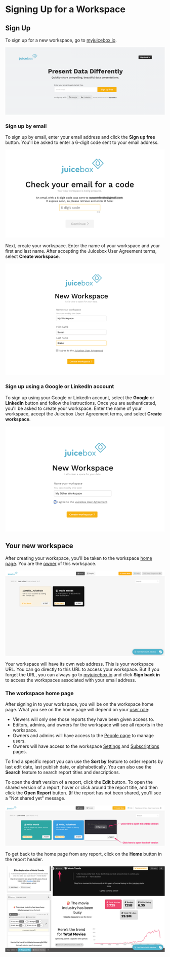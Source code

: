 # Signing Up for a Workspace

## Sign Up

To sign up for a new workspace, go to [myjuicebox.io](https://myjuicebox.io).&#x20;

![](<../.gitbook/assets/image (152).png>)

### Sign up by email

To sign up by email, enter your email address and click the **Sign up free** button. You'll be asked to enter a 6-digit code sent to your email address.&#x20;

![](<../.gitbook/assets/image (154).png>)

Next, create your workspace. Enter the name of your workspace and your first and last name.  After accepting the Juicebox User Agreement terms, select **Create workspace**.&#x20;

![](<../.gitbook/assets/image (155).png>)

### Sign up using a Google or LinkedIn account

To sign up using your Google or LinkedIn account, select the **Google** or **LinkedIn** button and follow the instructions. Once you are authenticated, you'll be asked to create your workspace. Enter the name of your workspace, accept the Juicebox User Agreement terms, and select **Create workspace**.

![](<../.gitbook/assets/image (148).png>)

## Your new workspace

After creating your workspace, you'll be taken to the workspace [home page](new-workspace.md#the-workspace-home-page). You are the [owner](../managing-users/user-management-and-roles.md#owner) of this workspace.&#x20;

![The workspace home page](<../.gitbook/assets/image (365).png>)

Your workspace will have its own web address. This is your workspace URL. You can go directly to this URL to access your workspace. But if you forget the URL, you can always go to [myjuicebox.io](https://myjuicebox.io) and click **Sign back in** to access the workspaces associated with your email address.&#x20;

### The workspace home page

After signing in to your workspace, you will be on the workspace home page. What you see on the home page will depend on your [user role](../managing-users/user-management-and-roles.md):

* Viewers will only see those reports they have been given access to.&#x20;
* Editors, admins, and owners for the workspace will see all reports in the workspace. &#x20;
* Owners and admins will have access to the [People page](../managing-users/user-management-and-roles.md#managing-users) to manage users.
* Owners will have access to the workspace [Settings](../managing-workspaces/workspace-settings.md) and [Subscriptions](../managing-workspaces/subscription-and-billing.md) pages.&#x20;

To find a specific report you can use the **Sort by** feature to order reports by last edit date, last publish date, or alphabetically. You can also use the **Search** feature to search report titles and descriptions.&#x20;

To open the draft version of a report, click the **Edit** button. To open the shared version of a report, hover or click around the report title, and then click the **Open Report** button. (If the report has not been shared, you'll see a "Not shared yet" message. &#x20;

![Open the draft or shared version of an app from the apps page](<../.gitbook/assets/image (300).png>)

To get back to the home page from any report, click on the **Home** button in the report header.

![Click the Home button to return to the workspace home page](<../.gitbook/assets/image (400).png>)
